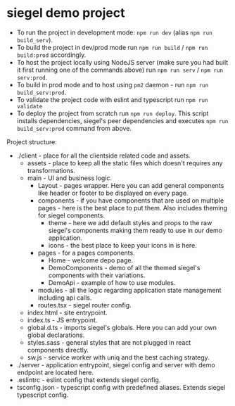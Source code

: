 # siegel demo project
- To run the project in development mode: `npm run dev` (alias `npm run build_serv`).
- To build the project in dev/prod mode run `npm run build` / `npm run build:prod` accordingly.
- To host the project locally using NodeJS server (make sure you had built it first running one of the commands above) run `npm run serv` / `npm run serv:prod`.
- To build in prod mode and to host using `pm2` daemon - run `npm run build_serv:prod`.
- To validate the project code with eslint and typescript run `npm run validate`
- To deploy the project from scratch run `npm run deploy`. This script installs dependencies, siegel's peer dependencies and executes `npm run build_serv:prod` command from above.

Project structure:
- ./client - place for all the clientside related code and assets.
    - assets - place to keep all the static files which doesn't requires any transformations.
    - main - UI and business logic.
        - Layout - pages wrapper. Here you can add general components like header or footer to be displayed on every page.
        - components - if you have components that are used on multiple pages - here is the best place to put them. Also includes theming for siegel components.
            - theme - here we add default styles and props to the raw siegel's components making them ready to use in our demo application.
            - icons - the best place to keep your icons in is here.
        - pages - for a pages components.
            - Home - welcome depo page.
            - DemoComponents - demo of all the themed siegel's components with their variations.
            - DemoApi - example of how to use modules.
        - modules - all the logic regarding application state management including api calls.
        - routes.tsx - siegel router config.
    - index.html - site entrypoint.
    - index.ts - JS entrypoint.
    - global.d.ts - imports siegel's globals. Here you can add your own global declarations.
    - styles.sass - general styles that are not plugged in react components directly.
    - sw.js - service worker with uniq and the best caching strategy.
- ./server - application entrypoint, siegel config and server with demo endpoint are located here.
- .eslintrc - eslint config that extends siegel config.
- tsconfig.json - typescript config with predefined aliases. Extends siegel typescript config.